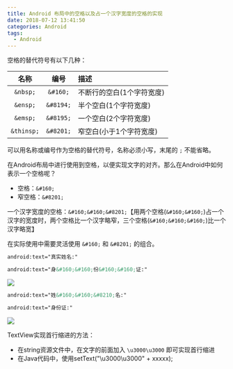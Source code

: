 ```yaml
---
title: Android 布局中的空格以及占一个汉字宽度的空格的实现
date: 2018-07-12 13:41:50
categories: Android
tags:
  - Android
---
```


空格的替代符号有以下几种：

| 名称       | 编号       | 描述                      |
| :--------: | :--------: | :------------------------ |
| `&nbsp;`   | `&#160;`   | 不断行的空白(1个字符宽度) |
| `&ensp;`   | `&#8194;`  | 半个空白(1个字符宽度)     |
| `&emsp;`   | `&#8195;`  | 一个空白(2个字符宽度)     |
| `&thinsp;` | `&#8201;`  | 窄空白(小于1个字符宽度)   |

可以用名称或编号作为空格的替代符号，名称必须小写，末尾的 `;` 不能省略。

在Android布局中进行使用到空格，以便实现文字的对齐。那么在Android中如何表示一个空格呢？

 - 空格：`&#160;`
 - 窄空格：`&#8201;`

一个汉字宽度的空格：`&#160;&#160;&#8201;`【用两个空格(`&#160;&#160;`)占一个汉字的宽度时，两个空格比一个汉字略窄，三个空格(`&#160;&#160;&#160;`)比一个汉字略宽】

在实际使用中需要灵活使用 `&#160;` 和 `&#8201;` 的组合。

```xml		
android:text="真实姓名:" 		
```
```xml	
android:text="身&#160;&#160;份&#160;&#160;证:"
```
![](https://user-gold-cdn.xitu.io/2018/7/18/164ab2682bfdfa83?w=80&h=80&f=png&s=2866)

```xml		
android:text="姓&#160;&#160;&#8210;名:"		
```
```xml	
android:text="身份证:"
```
![](https://user-gold-cdn.xitu.io/2018/7/18/164ab26a8cf1f7c8?w=63&h=82&f=png&s=2264)

TextView实现首行缩进的方法：

 - 在string资源文件中，在文字的前面加入 `\u3000\u3000` 即可实现首行缩进
 - 在Java代码中，使用setText("\u3000\u3000" + xxxxx);

